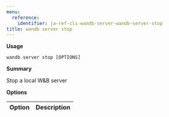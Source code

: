 ```yaml
---
menu:
  reference:
    identifier: ja-ref-cli-wandb-server-wandb-server-stop
title: wandb server stop
---
```


**Usage**

`wandb server stop [OPTIONS]`

**Summary**

Stop a local W&B server


**Options**

| **Option** | **Description** |
| :--- | :--- |